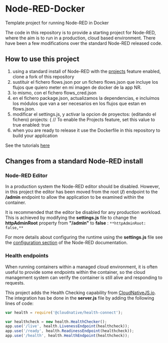 # Node-RED-Docker

Template project for running Node-RED in Docker

The code in this repository is to provide a starting project for Node-RED, where the aim is to run in a production, cloud based environment.  There have been a few modifications over the standard Node-RED released code.

## How to use this project

1. using a standard install of Node-RED with the [projects](https://nodered.org/docs/user-guide/projects/) feature enabled, clone a fork of this repository
2. sustituir el fichero flows.json por un fichero flows.json que incluye los flujos que quiero meter en mi imagen de docker de la app NR. 
3. lo mismo, con el fichero flows_cred.json 
4. en el fichero package.json, actualizamos la dependencias, e incluímos los módulos que van a ser necesarios en los flujos que estan en flows.json.
5. modificar el settings.js, y activar la opcion de proyectos: (editando el fichero)
    projects: {
    // To enable the Projects feature, set this value to true
       enabled: true
6. when you are ready to release it use the Dockerfile in this repository to build your application

See the tutorials [here](https://github.com/binnes/Node-RED-container-prod)

## Changes from a standard Node-RED install

### Node-RED Editor

In a production system the Node-RED editor should be disabled.  However, in this project the editor has been moved from the root (**/**) endpoint to the **/admin** endpoint to allow the application to be examined within the container.

It is recommended that the editor be disabled for any production workload.  This is achieved by modifying the **settings.js** file to change the **httpAdminRoot** property from **"/admin"** to **false** : `**httpAdminRoot: false,**`

For more details about configuring the runtime using the **settings.js** file see the [configuration section](https://nodered.org/docs/user-guide/runtime/configuration) of the Node-RED documentation.

### Health endpoints

When running containers within a managed cloud environment, it is often useful to provide some endpoints within the container, so the cloud management system can verify the container is still alive and responding to requests.

This project adds the Health Checking capability from [CloudNativeJS.io](https://www.cloudnativejs.io).  The integration has be done in the **server.js** file by adding the following lines of code:

```JavaScript
var health = require('@cloudnative/health-connect');

var healthcheck = new health.HealthChecker();
app.use('/live', health.LivenessEndpoint(healthcheck));
app.use('/ready', health.ReadinessEndpoint(healthcheck));
app.use('/health', health.HealthEndpoint(healthcheck));
```
